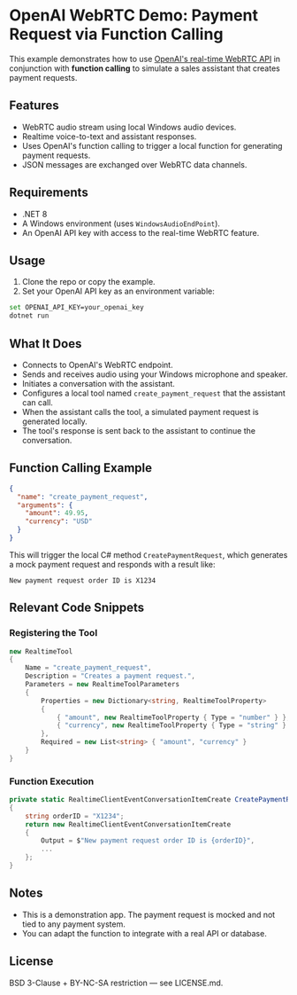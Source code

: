 # OpenAI WebRTC Demo: Payment Request via Function Calling

This example demonstrates how to use [OpenAI's real-time WebRTC API](https://platform.openai.com/docs/guides/realtime-webrtc)
in conjunction with **function calling** to simulate a sales assistant that creates payment requests.

## Features

- WebRTC audio stream using local Windows audio devices.
- Realtime voice-to-text and assistant responses.
- Uses OpenAI's function calling to trigger a local function for generating payment requests.
- JSON messages are exchanged over WebRTC data channels.

## Requirements

- .NET 8
- A Windows environment (uses `WindowsAudioEndPoint`).
- An OpenAI API key with access to the real-time WebRTC feature.

## Usage

1. Clone the repo or copy the example.
2. Set your OpenAI API key as an environment variable:

```bash
set OPENAI_API_KEY=your_openai_key
dotnet run
```

## What It Does

- Connects to OpenAI's WebRTC endpoint.
- Sends and receives audio using your Windows microphone and speaker.
- Initiates a conversation with the assistant.
- Configures a local tool named `create_payment_request` that the assistant can call.
- When the assistant calls the tool, a simulated payment request is generated locally.
- The tool's response is sent back to the assistant to continue the conversation.

## Function Calling Example

```json
{
  "name": "create_payment_request",
  "arguments": {
    "amount": 49.95,
    "currency": "USD"
  }
}
```

This will trigger the local C# method `CreatePaymentRequest`, which generates a mock payment request and responds with a result like:

```
New payment request order ID is X1234
```

## Relevant Code Snippets

### Registering the Tool

```csharp
new RealtimeTool
{
    Name = "create_payment_request",
    Description = "Creates a payment request.",
    Parameters = new RealtimeToolParameters
    {
        Properties = new Dictionary<string, RealtimeToolProperty>
        {
            { "amount", new RealtimeToolProperty { Type = "number" } },
            { "currency", new RealtimeToolProperty { Type = "string" } }
        },
        Required = new List<string> { "amount", "currency" }
    }
}
```

### Function Execution

```csharp
private static RealtimeClientEventConversationItemCreate CreatePaymentRequest(...)
{
    string orderID = "X1234";
    return new RealtimeClientEventConversationItemCreate
    {
        Output = $"New payment request order ID is {orderID}",
        ...
    };
}
```

## Notes

- This is a demonstration app. The payment request is mocked and not tied to any payment system.
- You can adapt the function to integrate with a real API or database.

## License

BSD 3-Clause + BY-NC-SA restriction — see LICENSE.md.
